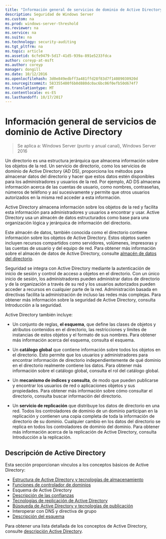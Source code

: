 ```yaml
---
title: "Información general de servicios de dominio de Active Directory"
description: Seguridad de Windows Server
ms.custom: na
ms.prod: windows-server-threshold
ms.reviewer: na
ms.service: na
ms.suite: na
ms.technology: security-auditing
ms.tgt_pltfrm: na
ms.topic: article
ms.assetid: 6cfe9479-5d17-41d5-939a-891e5233fdca
author: coreyp-at-msft
ms.author: coreyp
manager: dongill
ms.date: 10/12/2016
ms.openlocfilehash: 3d0e849edbff3a481ffd28f83d7f14089030920d
ms.sourcegitcommit: 583355400f6b0d880dc0ac6bc06f0efb50d674f7
ms.translationtype: MT
ms.contentlocale: es-ES
ms.lasthandoff: 10/17/2017
---
```

# <a name="active-directory-domain-services-overview"></a>Información general de servicios de dominio de Active Directory

>Se aplica a: Windows Server (punto y anual canal), Windows Server 2016
  
Un directorio es una estructura jerárquica que almacena información sobre los objetos de la red. Un servicio de directorio, como los servicios de dominio de Active Directory (AD DS), proporciona los métodos para almacenar datos del directorio y hacer que estos datos estén disponibles para los administradores y usuarios de la red. Por ejemplo, AD DS almacena información acerca de las cuentas de usuario, como nombres, contraseñas, números de teléfono y así sucesivamente y permite que otros usuarios autorizados en la misma red acceder a esta información.  
  
Active Directory almacena información sobre los objetos de la red y facilita esta información para administradores y usuarios a encontrar y usar. Active Directory usa un almacén de datos estructurados como base para una organización lógica y jerárquica de información del directorio.  
  
Este almacén de datos, también conocida como el directorio contiene información sobre los objetos de Active Directory. Estos objetos suelen incluyen recursos compartidos como servidores, volúmenes, impresoras y las cuentas de usuario y del equipo de red. Para obtener más información sobre el almacén de datos de Active Directory, consulte [almacén de datos del directorio](https://technet.microsoft.com/library/cc736627(v=ws.10).aspx).  
  
Seguridad se integra con Active Directory mediante la autenticación de inicio de sesión y control de acceso a objetos en el directorio. Con un único inicio de sesión, los administradores pueden administrar datos de directorio y de la organización a través de su red y los usuarios autorizados pueden acceder a recursos en cualquier parte de la red. Administración basada en directivas facilita la administración de incluso las redes más complejas. Para obtener más información sobre la seguridad de Active Directory, consulta Introducción a la seguridad.  
  
Active Directory también incluye:  
* Un conjunto de reglas, **el esquema**, que define las clases de objetos y atributos contenidos en el directorio, las restricciones y límites de instancias de estos objetos y el formato de sus nombres. Para obtener más información acerca del esquema, consulta el esquema.  
  
  
* Un **catálogo global** que contiene información sobre todos los objetos en el directorio. Esto permite que los usuarios y administradores para encontrar información de directorio independientemente de qué dominio en el directorio realmente contiene los datos. Para obtener más información sobre el catálogo global, consulta el rol del catálogo global.  
  
  
* Un **mecanismo de índices y consulta**, de modo que pueden publicarse y encontrar los usuarios de red o aplicaciones objetos y sus propiedades. Para obtener más información sobre cómo consultar el directorio, consulta buscar información del directorio.  
  
  
* Un **servicio de replicación** que distribuye los datos de directorio en una red. Todos los controladores de dominio de un dominio participan en la replicación y contienen una copia completa de toda la información de directorio de su dominio. Cualquier cambio en los datos del directorio se replica en todos los controladores de dominio del dominio. Para obtener más información acerca de la replicación de Active Directory, consulta Introducción a la replicación.  
  
## <a name="understanding-active-directory"></a>Descripción de Active Directory  
 Esta sección proporcionan vínculos a los conceptos básicos de Active Directory:  
   
* [Estructura de Active Directory y tecnologías de almacenamiento](https://technet.microsoft.com/library/cc759186(v=ws.10).aspx)  
* [Funciones de controlador de dominios](https://technet.microsoft.com/library/cc786438(v=ws.10).aspx)   
* Esquema de Active Directory   
* [Descripción de las confianzas](https://technet.microsoft.com/library/cc771294(v=ws.10).aspx)   
* [Tecnologías de replicación de Active Directory](https://technet.microsoft.com/library/cc786438(v=ws.10).aspx)   
* [Búsqueda de Active Directory y tecnologías de publicación](https://technet.microsoft.com/library/cc775686(v=ws.10).aspx)   
* Interoperar con DNS y directiva de grupo   
* [Descripción del esquema](https://technet.microsoft.com/library/cc759402(v=ws.10).aspx)   
  
Para obtener una lista detallada de los conceptos de Active Directory, consulte [descripción Active Directory](https://technet.microsoft.com/library/cc781408(v=ws.10).aspx).   

